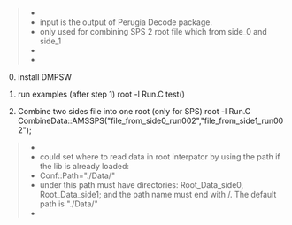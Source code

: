 >+
>+ input is the output of Perugia Decode package.
>+   only used for combining SPS 2 root file which from side_0 and side_1
>+
>+


0.  install DMPSW

1.  run examples (after step 1)
root -l  Run.C
test()

2.  Combine two sides file into one root (only for SPS)
root -l Run.C
CombineData::AMSSPS("file_from_side0_run002","file_from_side1_run002");


>+
>+   could set where to read data in root interpator by using the path if the lib is already loaded:
>+  Conf::Path="./Data/"
>+   under this path must have directories: Root_Data_side0, Root_Data_side1; and the path name must end with /.  The default path is "./Data/"
>+


